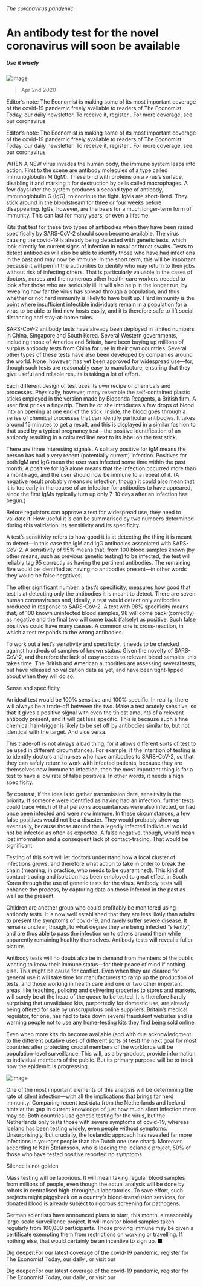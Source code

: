 ###### The coronavirus pandemic
# An antibody test for the novel coronavirus will soon be available 
##### Use it wisely 
![image](images/20200404_STD001.jpg) 
> Apr 2nd 2020 
Editor’s note: The Economist is making some of its most important coverage of the covid-19 pandemic freely available to readers of The Economist Today, our daily newsletter. To receive it, register . For more coverage, see our coronavirus 
Editor’s note: The Economist is making some of its most important coverage of the covid-19 pandemic freely available to readers of The Economist Today, our daily newsletter. To receive it, register . For more coverage, see our coronavirus 
WHEN A NEW virus invades the human body, the immune system leaps into action. First to the scene are antibody molecules of a type called immunoglobulin M (IgM). These bind with proteins on a virus’s surface, disabling it and marking it for destruction by cells called macrophages. A few days later the system produces a second type of antibody, immunoglobulin G (IgG), to continue the fight. IgMs are short-lived. They stick around in the bloodstream for three or four weeks before disappearing. IgGs, however, are the basis for a much longer-term form of immunity. This can last for many years, or even a lifetime.
Kits that test for these two types of antibodies when they have been raised specifically by SARS-CoV-2 should soon become available. The virus causing the covid-19 is already being detected with genetic tests, which look directly for current signs of infection in nasal or throat swabs. Tests to detect antibodies will also be able to identify those who have had infections in the past and may now be immune. In the short term, this will be important because it will permit the authorities to identify who may return to their jobs without risk of infecting others. That is particularly valuable in the cases of doctors, nurses and the numerous other health-care workers needed to look after those who are seriously ill. It will also help in the longer run, by revealing how far the virus has spread through a population, and thus whether or not herd immunity is likely to have built up. Herd immunity is the point where insufficient infectible individuals remain in a population for a virus to be able to find new hosts easily, and it is therefore safe to lift social-distancing and stay-at-home rules.

SARS-CoV-2 antibody tests have already been deployed in limited numbers in China, Singapore and South Korea. Several Western governments, including those of America and Britain, have been buying up millions of surplus antibody tests from China for use in their own countries. Several other types of these tests have also been developed by companies around the world. None, however, has yet been approved for widespread use—for, though such tests are reasonably easy to manufacture, ensuring that they give useful and reliable results is taking a lot of effort.
Each different design of test uses its own recipe of chemicals and processes. Physically, however, many resemble the self-contained plastic sticks employed in the version made by Biopanda Reagents, a British firm. A user first pricks a fingertip. Then he or she introduces a few drops of blood into an opening at one end of the stick. Inside, the blood goes through a series of chemical processes that can identify particular antibodies. It takes around 15 minutes to get a result, and this is displayed in a similar fashion to that used by a typical pregnancy test—the positive identification of an antibody resulting in a coloured line next to its label on the test stick.
There are three interesting signals. A solitary positive for IgM means the person has had a very recent (potentially current) infection. Positives for both IgM and IgG mean the user was infected some time within the past month. A positive for IgG alone means that the infection occurred more than a month ago, and the user should now be immune to a repeat of it. (A negative result probably means no infection, though it could also mean that it is too early in the course of an infection for antibodies to have appeared, since the first IgMs typically turn up only 7-10 days after an infection has begun.)
Before regulators can approve a test for widespread use, they need to validate it. How useful it is can be summarised by two numbers determined during this validation: its sensitivity and its specificity.
A test’s sensitivity refers to how good it is at detecting the thing it is meant to detect—in this case the IgM and IgG antibodies associated with SARS-CoV-2. A sensitivity of 95% means that, from 100 blood samples known (by other means, such as previous genetic testing) to be infected, the test will reliably tag 95 correctly as having the pertinent antibodies. The remaining five would be identified as having no antibodies present—in other words they would be false negatives.
The other significant number, a test’s specificity, measures how good that test is at detecting only the antibodies it is meant to detect. There are seven human coronaviruses and, ideally, a test would detect only antibodies produced in response to SARS-CoV-2. A test with 98% specificity means that, of 100 known uninfected blood samples, 98 will come back (correctly) as negative and the final two will come back (falsely) as positive. Such false positives could have many causes. A common one is cross-reaction, in which a test responds to the wrong antibodies.
To work out a test’s sensitivity and specificity, it needs to be checked against hundreds of samples of known status. Given the novelty of SARS-CoV-2, and therefore the lack of easy access to relevant blood samples, this takes time. The British and American authorities are assessing several tests, but have released no validation data as yet, and have been tight-lipped about when they will do so.
Sense and specificity
An ideal test would be 100% sensitive and 100% specific. In reality, there will always be a trade-off between the two. Make a test acutely sensitive, so that it gives a positive signal with even the tiniest amounts of a relevant antibody present, and it will get less specific. This is because such a fine chemical hair-trigger is likely to be set off by antibodies similar to, but not identical with the target. And vice versa.
This trade-off is not always a bad thing, for it allows different sorts of test to be used in different circumstances. For example, if the intention of testing is to identify doctors and nurses who have antibodies to SARS-CoV-2, so that they can safely return to work with infected patients, because they are themselves now immune to infection, then the most important thing is for a test to have a low rate of false positives. In other words, it needs a high specificity.
By contrast, if the idea is to gather transmission data, sensitivity is the priority. If someone were identified as having had an infection, further tests could trace which of that person’s acquaintances were also infected, or had once been infected and were now immune. In these circumstances, a few false positives would not be a disaster. They would probably show up eventually, because those around the allegedly infected individual would not be infected as often as expected. A false negative, though, would mean lost information and a consequent lack of contact-tracing. That would be significant.
Testing of this sort will let doctors understand how a local cluster of infections grows, and therefore what action to take in order to break the chain (meaning, in practice, who needs to be quarantined). This kind of contact-tracing and isolation has been employed to great effect in South Korea through the use of genetic tests for the virus. Antibody tests will enhance the process, by capturing data on those infected in the past as well as the present.
Children are another group who could profitably be monitored using antibody tests. It is now well established that they are less likely than adults to present the symptoms of covid-19, and rarely suffer severe disease. It remains unclear, though, to what degree they are being infected “silently”, and are thus able to pass the infection on to others around them while apparently remaining healthy themselves. Antibody tests will reveal a fuller picture.
Antibody tests will no doubt also be in demand from members of the public wanting to know their immune status—for their peace of mind if nothing else. This might be cause for conflict. Even when they are cleared for general use it will take time for manufacturers to ramp up the production of tests, and those working in health care and one or two other important areas, like teaching, policing and delivering groceries to stores and markets, will surely be at the head of the queue to be tested. It is therefore hardly surprising that unvalidated kits, purportedly for domestic use, are already being offered for sale by unscrupulous online suppliers. Britain’s medical regulator, for one, has had to take down several fraudulent websites and is warning people not to use any home-testing kits they find being sold online.
Even when more kits do become available (and with due acknowledgment to the different putative uses of different sorts of test) the next goal for most countries after protecting crucial members of the workforce will be population-level surveillance. This will, as a by-product, provide information to individual members of the public. But its primary purpose will be to track how the epidemic is progressing.
![image](images/20200404_STC086.png) 

One of the most important elements of this analysis will be determining the rate of silent infection—with all the implications that brings for herd immunity. Comparing recent test data from the Netherlands and Iceland hints at the gap in current knowledge of just how much silent infection there may be. Both countries use genetic testing for the virus, but the Netherlands only tests those with severe symptoms of covid-19, whereas Iceland has been testing widely, even people without symptoms. Unsurprisingly, but crucially, the Icelandic approach has revealed far more infections in younger people than the Dutch one (see chart). Moreover, according to Kari Stefansson, who is leading the Icelandic project, 50% of those who have tested positive reported no symptoms.
Silence is not golden
Mass testing will be laborious. It will mean taking regular blood samples from millions of people, even though the actual analysis will be done by robots in centralised high-throughput laboratories. To save effort, such projects might piggyback on a country’s blood-transfusion services, for donated blood is already subject to rigorous screening for pathogens.
German scientists have announced plans to start, this month, a reasonably large-scale surveillance project. It will monitor blood samples taken regularly from 100,000 participants. Those proving immune may be given a certificate exempting them from restrictions on working or travelling. If nothing else, that would certainly be an incentive to sign up. ■
Dig deeper:For our latest coverage of the covid-19 pandemic, register for The Economist Today, our daily , or visit our 
Dig deeper:For our latest coverage of the covid-19 pandemic, register for The Economist Today, our daily , or visit our 
